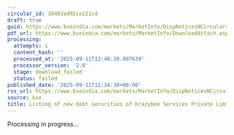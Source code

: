 ```yaml
---
circular_id: 16402ad92ce221cd
draft: true
guid: https://www.bseindia.com/markets/MarketInfo/DispNoticesNCirculars.aspx?Noticeid={04E7FFE3-7A12-4E54-90F0-DD71BFC2CA79}&noticeno=20250911-52&dt=09/11/2025&icount=52&totcount=72&flag=0
pdf_url: https://www.bseindia.com/markets/MarketInfo/DownloadAttach.aspx?id=20250911-52&attachedId=
processing:
  attempts: 1
  content_hash: ''
  processed_at: '2025-09-11T12:48:39.807639'
  processor_version: '2.0'
  stage: download_failed
  status: failed
published_date: '2025-09-11T12:34:30+00:00'
rss_url: https://www.bseindia.com/markets/MarketInfo/DispNoticesNCirculars.aspx?Noticeid={04E7FFE3-7A12-4E54-90F0-DD71BFC2CA79}&noticeno=20250911-52&dt=09/11/2025&icount=52&totcount=72&flag=0
source: bse
title: Listing of new debt securities of Krazybee Services Private Limited
---
```


Processing in progress...